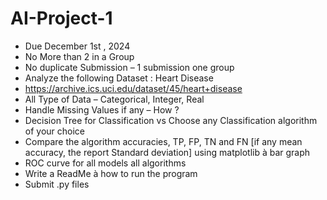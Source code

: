 # AI-Project-1
* Due December 1st , 2024
* No More than 2 in a Group
* No duplicate Submission – 1 submission one group
* Analyze the following Dataset : Heart Disease
* https://archive.ics.uci.edu/dataset/45/heart+disease
* All Type of Data – Categorical, Integer, Real
* Handle Missing Values if any – How ?
* Decision Tree for Classification vs Choose any Classification algorithm of your choice
* Compare the algorithm accuracies, TP, FP, TN and FN [if any mean accuracy, the report Standard deviation] using matplotlib à bar graph
* ROC curve for all models all algorithms
* Write a ReadMe à how to run the program
* Submit .py files
